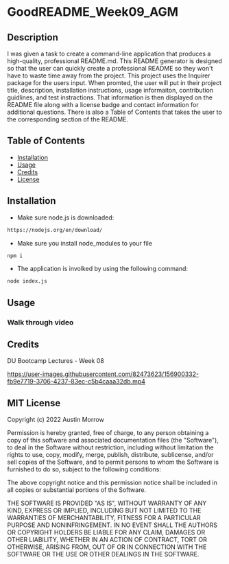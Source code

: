 # GoodREADME_Week09_AGM
## Description
I was given a task to create a command-line application that produces a high-quality, professional README.md. This README generator is designed so that the user can quickly create a professional README so they won't have to waste time away from the project. This project uses the Inquirer package for the users input. When promted, the user will put in their project title, description, installation instructions, usage informaiton, contribution guidlines, and test instractions. That information is then displayed on the README file along with a license badge and contact information for additional questions. There is also a Table of Contents that takes the user to the corresponding section of the README.
## Table of Contents
- [Installation](#installation)
- [Usage](#usage)
- [Credits](#credits)
- [License](#license)
## Installation
- Make sure node.js is downloaded:
```bash
https://nodejs.org/en/download/
```
- Make sure you install node_modules to your file
```bash
npm i
```
- The application is involked by using the following command:
```bash
node index.js
```

## Usage

### Walk through video

## Credits
DU Bootcamp Lectures - Week 08


https://user-images.githubusercontent.com/82473623/156900332-fb9e7719-3706-4237-83ec-c5b4caaa32db.mp4


## MIT License 

Copyright (c) 2022 Austin Morrow

Permission is hereby granted, free of charge, to any person obtaining a copy
of this software and associated documentation files (the "Software"), to deal
in the Software without restriction, including without limitation the rights
to use, copy, modify, merge, publish, distribute, sublicense, and/or sell
copies of the Software, and to permit persons to whom the Software is
furnished to do so, subject to the following conditions:

The above copyright notice and this permission notice shall be included in all
copies or substantial portions of the Software.

THE SOFTWARE IS PROVIDED "AS IS", WITHOUT WARRANTY OF ANY KIND, EXPRESS OR
IMPLIED, INCLUDING BUT NOT LIMITED TO THE WARRANTIES OF MERCHANTABILITY,
FITNESS FOR A PARTICULAR PURPOSE AND NONINFRINGEMENT. IN NO EVENT SHALL THE
AUTHORS OR COPYRIGHT HOLDERS BE LIABLE FOR ANY CLAIM, DAMAGES OR OTHER
LIABILITY, WHETHER IN AN ACTION OF CONTRACT, TORT OR OTHERWISE, ARISING FROM,
OUT OF OR IN CONNECTION WITH THE SOFTWARE OR THE USE OR OTHER DEALINGS IN THE
SOFTWARE.
